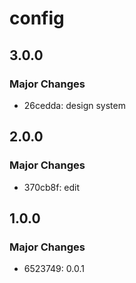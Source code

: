 # config

## 3.0.0

### Major Changes

- 26cedda: design system

## 2.0.0

### Major Changes

- 370cb8f: edit

## 1.0.0

### Major Changes

- 6523749: 0.0.1
